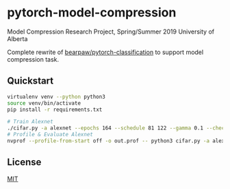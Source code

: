 # pytorch-model-compression

Model Compression Research Project, Spring/Summer 2019
University of Alberta

Complete rewrite of [bearpaw/pytorch-classification](https://github.com/bearpaw/pytorch-classification) to support model compression task.

## Quickstart

```bash
virtualenv venv --python python3
source venv/bin/activate
pip install -r requirements.txt

# Train Alexnet
./cifar.py -a alexnet --epochs 164 --schedule 81 122 --gamma 0.1 --checkpoint checkpoints/cifar10/alexnet/1
# Profile & Evaluate Alexnet
nvprof --profile-from-start off -o out.prof -- python3 cifar.py -a alexnet --checkpoint checkpoints/cifar10/alexnet/1 --mode evaluate 

```

## License

[MIT](./LICENSE)
